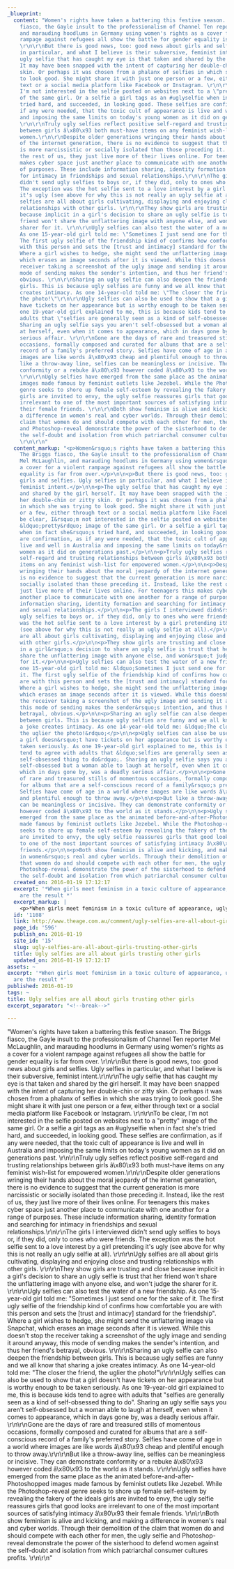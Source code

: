 ```yaml
---
_blueprint:
  content: "Women's rights have taken a battering this festive season. The Briggs
    fiasco, the Gayle insult to the professionalism of Channel Ten reporter Mel McLaughlin,
    and marauding hoodlums in Germany using women's rights as a cover for a violent
    rampage against refugees all show the battle for gender equality is far from over.
    \r\n\r\nBut there is good news, too: good news about girls and selfies. Ugly selfies
    in particular, and what I believe is their subversive, feminist intent.\r\n\r\nThe
    ugly selfie that has caught my eye is that taken and shared by the girl herself.
    It may have been snapped with the intent of capturing her double-chin or zitty
    skin. Or perhaps it was chosen from a phalanx of selfies in which she was trying
    to look good. She might share it with just one person or a few, either through
    text or a social media platform like Facebook or Instagram. \r\n\r\nTo be clear,
    I'm not interested in the selfie posted on websites next to a \"pretty\" image
    of the same girl. Or a selfie a girl tags as an #uglyselfie when in fact she's
    tried hard, and succeeded, in looking good. These selfies are confirmation, as
    if any were needed, that the toxic cult of appearance is live and well in Australia
    and imposing the same limits on today's young women as it did on generations past.
    \r\n\r\nTruly ugly selfies reflect positive self-regard and trusting relationships
    between girls â\x80\x93 both must-have items on any feminist wish-list for empowered
    women.\r\n\r\nDespite older generations wringing their hands about the moral jeopardy
    of the internet generation, there is no evidence to suggest that the current generation
    is more narcissistic or socially isolated than those preceding it. Instead, like
    the rest of us, they just live more of their lives online. For teenagers this
    makes cyber space just another place to communicate with one another for a range
    of purposes. These include information sharing, identity formation and searching
    for intimacy in friendships and sexual relationships.\r\n\r\nThe girls I interviewed
    didn't send ugly selfies to boys or, if they did, only to ones who were friends.
    The exception was the hot selfie sent to a love interest by a girl pretending
    it's ugly (see above for why this is not really an ugly selfie at all). \r\n\r\nUgly
    selfies are all about girls cultivating, displaying and enjoying close and trusting
    relationships with other girls. \r\n\r\nThey show girls are trusting and close
    because implicit in a girl's decision to share an ugly selfie is trust that her
    friend won't share the unflattering image with anyone else, and won't judge the
    sharer for it. \r\n\r\nUgly selfies can also test the water of a new friendship.
    As one 15-year-old girl told me: \"Sometimes I just send one for the sake of it.
    The first ugly selfie of the friendship kind of confirms how comfortable you are
    with this person and sets the [trust and intimacy] standard for the friendship\".
    Where a girl wishes to hedge, she might send the unflattering image via Snapchat,
    which erases an image seconds after it is viewed. While this doesn't stop the
    receiver taking a screenshot of the ugly image and sending it around anyway, this
    mode of sending makes the sender's intention, and thus her friend's betrayal,
    obvious. \r\n\r\nSharing an ugly selfie can also deepen the friendship between
    girls. This is because ugly selfies are funny and we all know that sharing a joke
    creates intimacy. As one 14-year-old told me: \"The closer the friend, the uglier
    the photo!\"\r\n\r\nUgly selfies can also be used to show that a girl doesn't
    have tickets on her appearance but is worthy enough to be taken seriously. As
    one 19-year-old girl explained to me, this is because kids tend to agree with
    adults that \"selfies are generally seen as a kind of self-obsessed thing to do\".
    Sharing an ugly selfie says you aren't self-obsessed but a woman able to laugh
    at herself, even when it comes to appearance, which in days gone by, was a deadly
    serious affair. \r\n\r\nGone are the days of rare and treasured stills of momentous
    occasions, formally composed and curated for albums that are a self-conscious
    record of a family's preferred story. Selfies have come of age in a world where
    images are like words â\x80\x93 cheap and plentiful enough to throw away.\r\n\r\nBut
    like a throw-away line, selfies can be meaningless or incisive. They can demonstrate
    conformity or a rebuke â\x80\x93 however coded â\x80\x93 to the world as it stands.
    \r\n\r\nUgly selfies have emerged from the same place as the animated before-and-after-Photoshopped
    images made famous by feminist outlets like Jezebel. While the Photoshop-reveal
    genre seeks to shore up female self-esteem by revealing the fakery of the ideals
    girls are invited to envy, the ugly selfie reassures girls that good looks are
    irrelevant to one of the most important sources of satisfying intimacy â\x80\x93
    their female friends. \r\n\r\nBoth show feminism is alive and kicking, and making
    a difference in women's real and cyber worlds. Through their demolition of the
    claim that women do and should compete with each other for men, the ugly selfie
    and Photoshop-reveal demonstrate the power of the sisterhood to defend women against
    the self-doubt and isolation from which patriarchal consumer cultures profits.
    \r\n\r\n"
  content_markup: "<p>Women&rsquo;s rights have taken a battering this festive season.
    The Briggs fiasco, the Gayle insult to the professionalism of Channel Ten reporter
    Mel McLaughlin, and marauding hoodlums in Germany using women&rsquo;s rights as
    a cover for a violent rampage against refugees all show the battle for gender
    equality is far from over.</p>\n\n<p>But there is good news, too: good news about
    girls and selfies. Ugly selfies in particular, and what I believe is their subversive,
    feminist intent.</p>\n\n<p>The ugly selfie that has caught my eye is that taken
    and shared by the girl herself. It may have been snapped with the intent of capturing
    her double-chin or zitty skin. Or perhaps it was chosen from a phalanx of selfies
    in which she was trying to look good. She might share it with just one person
    or a few, either through text or a social media platform like Facebook or Instagram.</p>\n\n<p>To
    be clear, I&rsquo;m not interested in the selfie posted on websites next to a
    &ldquo;pretty&rdquo; image of the same girl. Or a selfie a girl tags as an #uglyselfie
    when in fact she&rsquo;s tried hard, and succeeded, in looking good. These selfies
    are confirmation, as if any were needed, that the toxic cult of appearance is
    live and well in Australia and imposing the same limits on today&rsquo;s young
    women as it did on generations past.</p>\n\n<p>Truly ugly selfies reflect positive
    self-regard and trusting relationships between girls â\x80\x93 both must-have
    items on any feminist wish-list for empowered women.</p>\n\n<p>Despite older generations
    wringing their hands about the moral jeopardy of the internet generation, there
    is no evidence to suggest that the current generation is more narcissistic or
    socially isolated than those preceding it. Instead, like the rest of us, they
    just live more of their lives online. For teenagers this makes cyber space just
    another place to communicate with one another for a range of purposes. These include
    information sharing, identity formation and searching for intimacy in friendships
    and sexual relationships.</p>\n\n<p>The girls I interviewed didn&rsquo;t send
    ugly selfies to boys or, if they did, only to ones who were friends. The exception
    was the hot selfie sent to a love interest by a girl pretending it&rsquo;s ugly
    (see above for why this is not really an ugly selfie at all).</p>\n\n<p>Ugly selfies
    are all about girls cultivating, displaying and enjoying close and trusting relationships
    with other girls.</p>\n\n<p>They show girls are trusting and close because implicit
    in a girl&rsquo;s decision to share an ugly selfie is trust that her friend won&rsquo;t
    share the unflattering image with anyone else, and won&rsquo;t judge the sharer
    for it.</p>\n\n<p>Ugly selfies can also test the water of a new friendship. As
    one 15-year-old girl told me: &ldquo;Sometimes I just send one for the sake of
    it. The first ugly selfie of the friendship kind of confirms how comfortable you
    are with this person and sets the [trust and intimacy] standard for the friendship&rdquo;.
    Where a girl wishes to hedge, she might send the unflattering image via Snapchat,
    which erases an image seconds after it is viewed. While this doesn&rsquo;t stop
    the receiver taking a screenshot of the ugly image and sending it around anyway,
    this mode of sending makes the sender&rsquo;s intention, and thus her friend&rsquo;s
    betrayal, obvious.</p>\n\n<p>Sharing an ugly selfie can also deepen the friendship
    between girls. This is because ugly selfies are funny and we all know that sharing
    a joke creates intimacy. As one 14-year-old told me: &ldquo;The closer the friend,
    the uglier the photo!&rdquo;</p>\n\n<p>Ugly selfies can also be used to show that
    a girl doesn&rsquo;t have tickets on her appearance but is worthy enough to be
    taken seriously. As one 19-year-old girl explained to me, this is because kids
    tend to agree with adults that &ldquo;selfies are generally seen as a kind of
    self-obsessed thing to do&rdquo;. Sharing an ugly selfie says you aren&rsquo;t
    self-obsessed but a woman able to laugh at herself, even when it comes to appearance,
    which in days gone by, was a deadly serious affair.</p>\n\n<p>Gone are the days
    of rare and treasured stills of momentous occasions, formally composed and curated
    for albums that are a self-conscious record of a family&rsquo;s preferred story.
    Selfies have come of age in a world where images are like words â\x80\x93 cheap
    and plentiful enough to throw away.</p>\n\n<p>But like a throw-away line, selfies
    can be meaningless or incisive. They can demonstrate conformity or a rebuke â\x80\x93
    however coded â\x80\x93 to the world as it stands.</p>\n\n<p>Ugly selfies have
    emerged from the same place as the animated before-and-after-Photoshopped images
    made famous by feminist outlets like Jezebel. While the Photoshop-reveal genre
    seeks to shore up female self-esteem by revealing the fakery of the ideals girls
    are invited to envy, the ugly selfie reassures girls that good looks are irrelevant
    to one of the most important sources of satisfying intimacy â\x80\x93 their female
    friends.</p>\n\n<p>Both show feminism is alive and kicking, and making a difference
    in women&rsquo;s real and cyber worlds. Through their demolition of the claim
    that women do and should compete with each other for men, the ugly selfie and
    Photoshop-reveal demonstrate the power of the sisterhood to defend women against
    the self-doubt and isolation from which patriarchal consumer cultures profits.</p>\n"
  created_on: 2016-01-19 17:12:17
  excerpt: '*When girls meet feminism in a toxic culture of appearance, ugly selfies
    are the result *'
  excerpt_markup: |
    <p>*When girls meet feminism in a toxic culture of appearance, ugly selfies are the result *</p>
  id: '1108'
  link: http://www.theage.com.au/comment/ugly-selfies-are-all-about-girls-trusting-other-girls-20160118-gm80vs.html
  page_id: '596'
  publish_on: 2016-01-19
  site_id: '15'
  slug: ugly-selfies-are-all-about-girls-trusting-other-girls
  title: Ugly selfies are all about girls trusting other girls
  updated_on: 2016-01-19 17:12:17
assets: ~
excerpt: '*When girls meet feminism in a toxic culture of appearance, ugly selfies
  are the result *'
published: 2016-01-19
tags: ~
title: Ugly selfies are all about girls trusting other girls
excerpt_separator: "<!--break-->"

---
```


"Women's rights have taken a battering this festive season. The Briggs fiasco,
  the Gayle insult to the professionalism of Channel Ten reporter Mel McLaughlin,
  and marauding hoodlums in Germany using women's rights as a cover for a violent
  rampage against refugees all show the battle for gender equality is far from over. <!--break-->
  \r\n\r\nBut there is good news, too: good news about girls and selfies. Ugly selfies
  in particular, and what I believe is their subversive, feminist intent.\r\n\r\nThe
  ugly selfie that has caught my eye is that taken and shared by the girl herself.
  It may have been snapped with the intent of capturing her double-chin or zitty skin.
  Or perhaps it was chosen from a phalanx of selfies in which she was trying to look
  good. She might share it with just one person or a few, either through text or a
  social media platform like Facebook or Instagram. \r\n\r\nTo be clear, I'm not interested
  in the selfie posted on websites next to a \"pretty\" image of the same girl. Or
  a selfie a girl tags as an #uglyselfie when in fact she's tried hard, and succeeded,
  in looking good. These selfies are confirmation, as if any were needed, that the
  toxic cult of appearance is live and well in Australia and imposing the same limits
  on today's young women as it did on generations past. \r\n\r\nTruly ugly selfies
  reflect positive self-regard and trusting relationships between girls â\x80\x93
  both must-have items on any feminist wish-list for empowered women.\r\n\r\nDespite
  older generations wringing their hands about the moral jeopardy of the internet
  generation, there is no evidence to suggest that the current generation is more
  narcissistic or socially isolated than those preceding it. Instead, like the rest
  of us, they just live more of their lives online. For teenagers this makes cyber
  space just another place to communicate with one another for a range of purposes.
  These include information sharing, identity formation and searching for intimacy
  in friendships and sexual relationships.\r\n\r\nThe girls I interviewed didn't send
  ugly selfies to boys or, if they did, only to ones who were friends. The exception
  was the hot selfie sent to a love interest by a girl pretending it's ugly (see above
  for why this is not really an ugly selfie at all). \r\n\r\nUgly selfies are all
  about girls cultivating, displaying and enjoying close and trusting relationships
  with other girls. \r\n\r\nThey show girls are trusting and close because implicit
  in a girl's decision to share an ugly selfie is trust that her friend won't share
  the unflattering image with anyone else, and won't judge the sharer for it. \r\n\r\nUgly
  selfies can also test the water of a new friendship. As one 15-year-old girl told
  me: \"Sometimes I just send one for the sake of it. The first ugly selfie of the
  friendship kind of confirms how comfortable you are with this person and sets the
  [trust and intimacy] standard for the friendship\". Where a girl wishes to hedge,
  she might send the unflattering image via Snapchat, which erases an image seconds
  after it is viewed. While this doesn't stop the receiver taking a screenshot of
  the ugly image and sending it around anyway, this mode of sending makes the sender's
  intention, and thus her friend's betrayal, obvious. \r\n\r\nSharing an ugly selfie
  can also deepen the friendship between girls. This is because ugly selfies are funny
  and we all know that sharing a joke creates intimacy. As one 14-year-old told me:
  \"The closer the friend, the uglier the photo!\"\r\n\r\nUgly selfies can also be
  used to show that a girl doesn't have tickets on her appearance but is worthy enough
  to be taken seriously. As one 19-year-old girl explained to me, this is because
  kids tend to agree with adults that \"selfies are generally seen as a kind of self-obsessed
  thing to do\". Sharing an ugly selfie says you aren't self-obsessed but a woman
  able to laugh at herself, even when it comes to appearance, which in days gone by,
  was a deadly serious affair. \r\n\r\nGone are the days of rare and treasured stills
  of momentous occasions, formally composed and curated for albums that are a self-conscious
  record of a family's preferred story. Selfies have come of age in a world where
  images are like words â\x80\x93 cheap and plentiful enough to throw away.\r\n\r\nBut
  like a throw-away line, selfies can be meaningless or incisive. They can demonstrate
  conformity or a rebuke â\x80\x93 however coded â\x80\x93 to the world as it stands.
  \r\n\r\nUgly selfies have emerged from the same place as the animated before-and-after-Photoshopped
  images made famous by feminist outlets like Jezebel. While the Photoshop-reveal
  genre seeks to shore up female self-esteem by revealing the fakery of the ideals
  girls are invited to envy, the ugly selfie reassures girls that good looks are irrelevant
  to one of the most important sources of satisfying intimacy â\x80\x93 their female
  friends. \r\n\r\nBoth show feminism is alive and kicking, and making a difference
  in women's real and cyber worlds. Through their demolition of the claim that women
  do and should compete with each other for men, the ugly selfie and Photoshop-reveal
  demonstrate the power of the sisterhood to defend women against the self-doubt and
  isolation from which patriarchal consumer cultures profits. \r\n\r\n"
